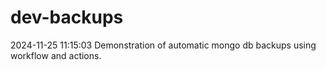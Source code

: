 # dev-backups
2024-11-25 11:15:03 Demonstration of automatic mongo db backups using workflow and actions.
